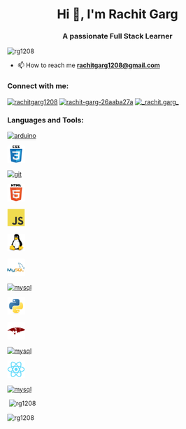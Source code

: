 <h1 align="center">Hi 👋, I'm Rachit Garg</h1>
<h3 align="center">A passionate Full Stack Learner</h3>

<p align="left"> <img src="https://komarev.com/ghpvc/?username=rg1208&label=Profile%20views&color=0e75b6&style=flat" alt="rg1208" /> </p>

- 📫 How to reach me **rachitgarg1208@gmail.com**

<h3 align="left">Connect with me:</h3>
<p align="left">
<a href="https://twitter.com/rachitgarg1208" target="blank"><img align="center" src="https://raw.githubusercontent.com/rahuldkjain/github-profile-readme-generator/master/src/images/icons/Social/twitter.svg" alt="rachitgarg1208" height="30" width="40" /></a>
<a href="https://linkedin.com/in/rachit-garg-26aaba27a" target="blank"><img align="center" src="https://raw.githubusercontent.com/rahuldkjain/github-profile-readme-generator/master/src/images/icons/Social/linked-in-alt.svg" alt="rachit-garg-26aaba27a" height="30" width="40" /></a>
<a href="https://instagram.com/_rachit.garg_" target="blank"><img align="center" src="https://raw.githubusercontent.com/rahuldkjain/github-profile-readme-generator/master/src/images/icons/Social/instagram.svg" alt="_rachit.garg_" height="30" width="40" /></a>
</p>

<h3 align="left">Languages and Tools:</h3>
<p align="left">
<a href="https://www.arduino.cc/" target="_blank" rel="noreferrer"> <img src="https://cdn.worldvectorlogo.com/logos/arduino-1.svg" alt="arduino" width="40" height="40"/> </a>
  
<a href="https://www.w3schools.com/css/" target="_blank" rel="noreferrer"> <img src="https://raw.githubusercontent.com/devicons/devicon/master/icons/css3/css3-original-wordmark.svg" alt="css3" width="40" height="40"/> </a> 

<a href="https://git-scm.com/" target="_blank" rel="noreferrer"> <img src="https://www.vectorlogo.zone/logos/git-scm/git-scm-icon.svg" alt="git" width="40" height="40"/> </a> 

<a href="https://www.w3.org/html/" target="_blank" rel="noreferrer"> <img src="https://raw.githubusercontent.com/devicons/devicon/master/icons/html5/html5-original-wordmark.svg" alt="html5" width="40" height="40"/> </a> 

<a href="https://developer.mozilla.org/en-US/docs/Web/JavaScript" target="_blank" rel="noreferrer"> <img src="https://raw.githubusercontent.com/devicons/devicon/master/icons/javascript/javascript-original.svg" alt="javascript" width="40" height="40"/> </a> 

<a href="https://www.linux.org/" target="_blank" rel="noreferrer"> <img src="https://raw.githubusercontent.com/devicons/devicon/master/icons/linux/linux-original.svg" alt="linux" width="40" height="40"/> </a> 

<a href="https://www.mysql.com/" target="_blank" rel="noreferrer"> <img src="https://raw.githubusercontent.com/devicons/devicon/master/icons/mysql/mysql-original-wordmark.svg" alt="mysql" width="40" height="40"/> </a> <a href="https://www.python.org" target="_blank" rel="noreferrer"> 

<a href="https://mongodb.com/" target="_blank" rel="noreferrer"><img src="https://cdn.jsdelivr.net/gh/devicons/devicon@latest/icons/mongodb/mongodb-original.svg"  alt="mysql" width="40" height="40"/> <a/>

<a href="https://python.org/" target="_blank" rel="noreferrer"> <img src="https://raw.githubusercontent.com/devicons/devicon/master/icons/python/python-original.svg" alt="mysql" width="40" height="40"/> </a>

<a href="https://mongoosejs.com/" target="_blank" rel="noreferrer"> <img src="https://raw.githubusercontent.com/devicons/devicon/master/icons/mongoose/mongoose-original.svg" alt="mysql" width="40" height="40"/> </a>

<a href="https://expressjs.com/" target="_blank" rel="noreferrer"> <img src="https://raw.githubusercontent.com/devicons/devicon/master/iconsmongoose/express/express-original.svg" alt="mysql" width="40" height="40"/> </a>

<a href="https://react.dev/" target="_blank" rel="noreferrer"> <img src="https://raw.githubusercontent.com/devicons/devicon/master/icons/react/react-original.svg" alt="mysql" width="40" height="40"/> </a>

<a href="https://tailwindcss.com/" target="_blank" rel="noreferrer"> <img src="https://raw.githubusercontent.com/devicons/devicon/master/icons/tailwindcss/tailwindcss-original-wordmark" alt="mysql" width="40" height="40"/> </a>

<p>&nbsp;<img align="center" src="https://github-readme-stats.vercel.app/api?username=rg1208&show_icons=true&locale=en" alt="rg1208" /></p>

<p><img align="center" src="https://github-readme-streak-stats.herokuapp.com/?user=rg1208&" alt="rg1208" /></p>
